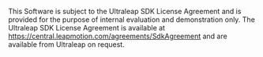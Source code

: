 This Software is subject to the Ultraleap SDK License Agreement and is provided for the purpose of internal evaluation
and demonstration only. The Ultraleap SDK License Agreement is available at
https://central.leapmotion.com/agreements/SdkAgreement and are available from Ultraleap on request.